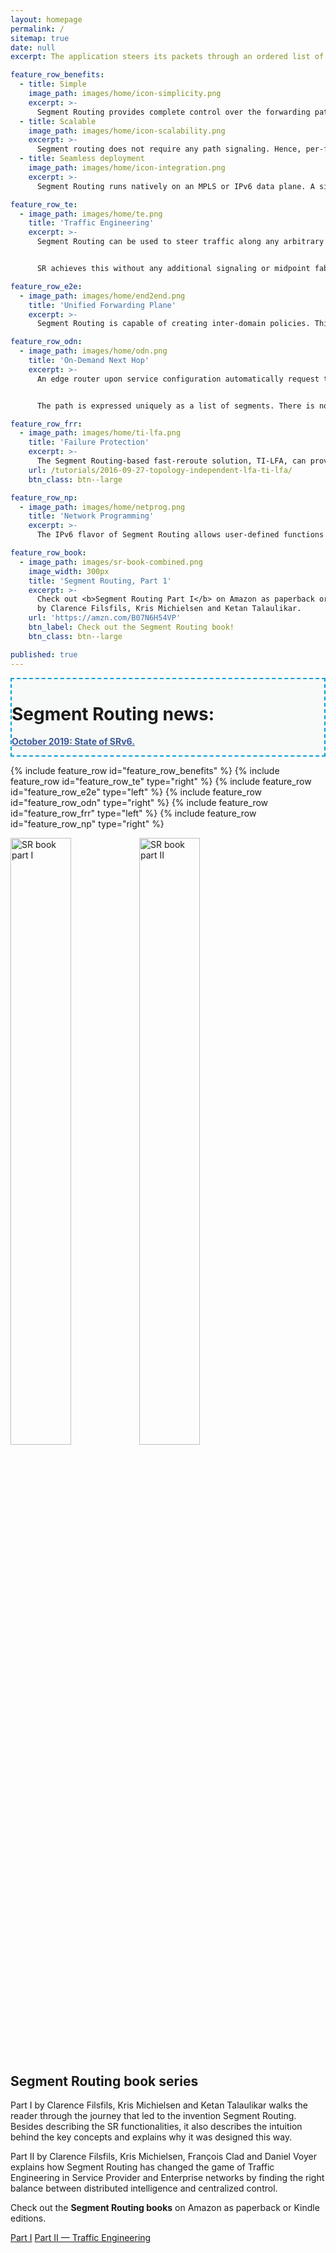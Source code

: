 ```yaml
---
layout: homepage
permalink: /
sitemap: true
date: null
excerpt: The application steers its packets through an ordered list of instructions and realizes end-to-end policy without creating any per-flow state in the network.

feature_row_benefits:
  - title: Simple
    image_path: images/home/icon-simplicity.png
    excerpt: >-
      Segment Routing provides complete control over the forwarding paths by combining simple network instructions. It does not require any additional protocol. Indeed in some cases it removes unnecessary protocols simplifying your network.
  - title: Scalable
    image_path: images/home/icon-scalability.png
    excerpt: >-
      Segment routing does not require any path signaling. Hence, per-flow state only needs to be maintained at the ingress node of the SR domain increasing your network flexibility while reducing cost.
  - title: Seamless deployment
    image_path: images/home/icon-integration.png
    excerpt: >-
      Segment Routing runs natively on an MPLS or IPv6 data plane. A simple software upgrade will enable your hardware to run it. Also, Segment Routing can coexist with your existing LDP network, making the migration painless.

feature_row_te:
  - image_path: images/home/te.png
    title: 'Traffic Engineering'
    excerpt: >-
      Segment Routing can be used to steer traffic along any arbitrary path in the network. This allows operators to enforce low-latency and / or disjoint paths, regardless of the normal forwarding paths.


      SR achieves this without any additional signaling or midpoint fabric-state!

feature_row_e2e:
  - image_path: images/home/end2end.png
    title: 'Unified Forwarding Plane'
    excerpt: >-
      Segment Routing is capable of creating inter-domain policies. This way you can take advantage of the path-expressivity while keeping your DC, Metro and WAN domains independent.

feature_row_odn:
  - image_path: images/home/odn.png
    title: 'On-Demand Next Hop'
    excerpt: >-
      An edge router upon service configuration automatically request to the Segment Routing PCE an inter-domain path to the remote service endpoint. The path can either be for simple best effort inter-domain reachability or for reachability with SLA contract. 


      The path is expressed uniquely as a list of segments. There is no need for BGP route injection. This architecture is scalable since the node will only get the exact path it needs.

feature_row_frr:
  - image_path: images/home/ti-lfa.png
    title: 'Failure Protection'
    excerpt: >-
      The Segment Routing-based fast-reroute solution, TI-LFA, can provide per-destination sub-50msec protection upon any single link, node or SRLG failure regardless the topology. The traffic is rerouted straight to the post-convergence path, hence avoiding any intermediate flap via an intermediate path. The primary and backup path computation is completely automatic by the IGP.
    url: /tutorials/2016-09-27-topology-independent-lfa-ti-lfa/
    btn_class: btn--large

feature_row_np:
  - image_path: images/home/netprog.png
    title: 'Network Programming'
    excerpt: >-
      The IPv6 flavor of Segment Routing allows user-defined functions to be associated with segments. By leveraging the IPv6 SID format and the dedicated Segment Routing Extension Header, these functions may implement any computable behavior allowing for Network Function Virtualization.

feature_row_book:
  - image_path: images/sr-book-combined.png
    image_width: 300px
    title: 'Segment Routing, Part 1'
    excerpt: >-
      Check out <b>Segment Routing Part I</b> on Amazon as paperback or Kindle edition,
      by Clarence Filsfils, Kris Michielsen and Ketan Talaulikar.
    url: 'https://amzn.com/B07N6H54VP'
    btn_label: Check out the Segment Routing book!
    btn_class: btn--large

published: true
---
```

<div class="notice" style="background-color: #f8f9f9; border: 2px dashed #049FD9">
      <h1>Segment Routing news:</h1>
        <p>
          <b><a href="{{ '/updates-20191029-srv6-state/' | base_url }}" style="font-size: 14px; color: #3b5998;">October 2019: State of SRv6.</a></b>
        </p>
</div>

{% include feature_row id="feature_row_benefits" %}
{% include feature_row id="feature_row_te" type="right" %}
{% include feature_row id="feature_row_e2e" type="left" %}
{% include feature_row id="feature_row_odn" type="right" %}
{% include feature_row id="feature_row_frr" type="left" %}
{% include feature_row id="feature_row_np" type="right" %}

<div class="feature__wrapper">
  <div class="feature__item--left">
    <div class="archive__item">
      <div class="archive__item-teaser">
        <img src="{{ 'images/sr-book-part1.jpg' | relative_url }}" alt="SR book part I" style="width:calc(50% - 3px); max-width:200px; margin-right:6px;"><img src="{{ 'images/sr-book-part2.jpg' | relative_url }}" alt="SR book part II" style="width:calc(50% - 3px); max-width:200px;">
      </div>
      <div class="archive__item-body">
        <h2 class="archive__item-title">Segment Routing book series</h2>
        <div class="archive__item-excerpt">
          <p>Part I by Clarence Filsfils, Kris Michielsen and Ketan Talaulikar walks the reader through the journey that led to the invention Segment Routing. Besides describing the SR functionalities, it also describes the intuition behind the key concepts and explains why it was designed this way.</p>
          <p>Part II by Clarence Filsfils, Kris Michielsen, Fran&ccedil;ois Clad and Daniel Voyer explains how Segment Routing has changed the game of Traffic Engineering in Service Provider and Enterprise networks by finding the right balance between distributed intelligence and centralized control.</p>
          <p>Check out the <b>Segment Routing books</b> on Amazon as paperback or Kindle editions.</p>
        </div>
        <p>
          <a href="https://amzn.com/B01I58LSUO" class="btn btn--large">Part I</a>
          <a href="https://amzn.com/B07N13RDM9" class="btn btn--large">Part II &mdash; Traffic Engineering</a>
        </p>
      </div>
    </div>
  </div>
</div>
